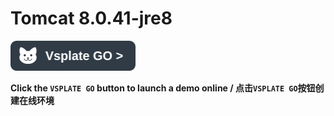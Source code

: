 # Tomcat 8.0.41-jre8

<a href="https://www.vsplate.com/?docker-compose=https://github.com/vsplate/dcenvs/tomcat/8.0.41-jre8"><img alt="VSPLATE GO" src="https://raw.githubusercontent.com/vsplate/images/master/vsgo_btn.png" width="200px"></a>

**Click the `VSPLATE GO` button to launch a demo online / 点击`VSPLATE GO`按钮创建在线环境**